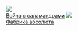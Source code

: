 ![](/books/sf_social/Карел%20Чапек/Война%20с%20саламандрами.jpg)  
[Война с саламандрами](/books/sf_social/Карел%20Чапек/Война%20с%20саламандрами)
![](/books/sf_social/Карел%20Чапек/Фабрика%20абсолюта.jpg)  
[Фабрика абсолюта](/books/sf_social/Карел%20Чапек/Фабрика%20абсолюта)